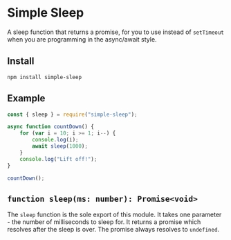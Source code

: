 # Simple Sleep

A sleep function that returns a promise, for you to use
instead of `setTimeout` when you are programming in the
async/await style.

## Install

`npm install simple-sleep`

## Example

```js
const { sleep } = require("simple-sleep");

async function countDown() {
    for (var i = 10; i >= 1; i--) {
        console.log(i);
        await sleep(1000);
    }
    console.log("Lift off!");
}

countDown();
```

## `function sleep(ms: number): Promise<void>`

The `sleep` function is the sole export of this module.
It takes one parameter - the number of milliseconds to
sleep for. It returns a promise which resolves after
the sleep is over. The promise always resolves to `undefined`.